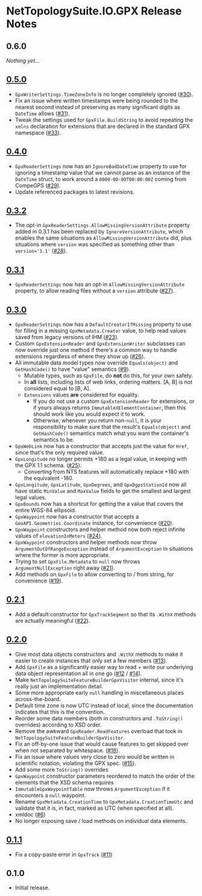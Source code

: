 # NetTopologySuite.IO.GPX Release Notes

## 0.6.0
*Nothing yet...*

## [0.5.0](https://github.com/NetTopologySuite/NetTopologySuite.IO.GPX/milestone/10)
- `GpxWriterSettings.TimeZoneInfo` is no longer completely ignored ([#30](https://github.com/NetTopologySuite/NetTopologySuite.IO.GPX/issues/30)).
- Fix an issue where written timestamps were being rounded to the nearest second instead of preserving as many significant digits as `DateTime` allows ([#31](https://github.com/NetTopologySuite/NetTopologySuite.IO.GPX/issues/31)).
- Tweak the settings used for `GpxFile.BuildString` to avoid repeating the `xmlns` declaration for extensions that are declared in the standard GPX namespace ([#33](https://github.com/NetTopologySuite/NetTopologySuite.IO.GPX/issues/33)).

## [0.4.0](https://github.com/NetTopologySuite/NetTopologySuite.IO.GPX/milestone/7)
- `GpxReaderSettings` now has an `IgnoreBadDateTime` property to use for ignoring a timestamp value that we cannot parse as an instance of the `DateTime` struct, to work around a `0000-00-00T00:00:00Z` coming from CompeGPS ([#29](https://github.com/NetTopologySuite/NetTopologySuite.IO.GPX/issues/29)).
- Update referenced packages to latest revisions.

## [0.3.2](https://github.com/NetTopologySuite/NetTopologySuite.IO.GPX/milestone/9)
- The opt-in `GpxReaderSettings.AllowMissingVersionAttribute` property added in 0.3.1 has been replaced by `IgnoreVersionAttribute`, which enables the same situations as `AllowMissingVersionAttribute` did, plus situations where `version` was specified as something other than `version='1.1'` ([#28](https://github.com/NetTopologySuite/NetTopologySuite.IO.GPX/issues/28)).

## [0.3.1](https://github.com/NetTopologySuite/NetTopologySuite.IO.GPX/milestone/8)
- `GpxReaderSettings` now has an opt-in `AllowMissingVersionAttribute` property, to allow reading files without a `version` attribute ([#27](https://github.com/NetTopologySuite/NetTopologySuite.IO.GPX/issues/27)).

## [0.3.0](https://github.com/NetTopologySuite/NetTopologySuite.IO.GPX/milestone/4)
- `GpxReaderSettings` now has a `DefaultCreatorIfMissing` property to use for filling in a missing `GpxMetadata.Creator` value, to help read values saved from legacy versions of IHM ([#23](https://github.com/NetTopologySuite/NetTopologySuite.IO.GPX/issues/23)).
- Custom `GpxExtensionReader` and `GpxExtensionWriter` subclasses can now override just one method if there's a common way to handle extensions regardless of where they show up ([#26](https://github.com/NetTopologySuite/NetTopologySuite.IO.GPX/issues/26)).
- All immutable data model types now override `Equals(object)` and `GetHashCode()` to have "value" semantics ([#9](https://github.com/NetTopologySuite/NetTopologySuite.IO.GPX/issues/9)).
    - Mutable types, such as `GpxFile`, do **not** do this, for your own safety.
    - In **all** lists, including lists of web links, ordering matters.  [A, B] is not considered equal to [B, A].
    - `Extensions` values **are** considered for equality.
        - If you do not use a custom `GpxExtensionReader` for extensions, or if yours always returns `ImmutableXElementContainer`, then this should work like you would expect it to work.
        - Otherwise, whenever you return non-`null`, it is your responsibility to make sure that the result's `Equals(object)` and `GetHashCode()` semantics match what you want the container's semantics to be.
- `GpxWebLink` now has a constructor that accepts just the value for `Href`, since that's the only required value.
- `GpxLongitude` no longer permits +180 as a legal value, in keeping with the GPX 1.1 schema. ([#25](https://github.com/NetTopologySuite/NetTopologySuite.IO.GPX/issues/25)).
    - Converting from NTS features will automatically replace +180 with the equivalent -180.
- `GpxLongitude`, `GpxLatitude`, `GpxDegrees`, and `GpxDgpsStationId` now all have static `MinValue` and `MaxValue` fields to get the smallest and largest legal values.
- `GpxBounds` now has a shortcut for getting the a value that covers the entire WGS-84 ellipsoid.
- `GpxWaypoint` now has a constructor that accepts a `GeoAPI.Geometries.Coordinate` instance, for convenience ([#20](https://github.com/NetTopologySuite/NetTopologySuite.IO.GPX/issues/20)).
- `GpxWaypoint` constructors and helper method now both reject infinite values of `elevationInMeters` ([#24](https://github.com/NetTopologySuite/NetTopologySuite.IO.GPX/issues/24)).
- `GpxWaypoint` constructors and helper methods now throw `ArgumentOutOfRangeException` instead of `ArgumentException` in situations where the former is more appropriate.
- Trying to set `GpxFile.Metadata` to `null` now throws `ArgumentNullException` right away ([#21](https://github.com/NetTopologySuite/NetTopologySuite.IO.GPX/issues/21)).
- Add methods on `GpxFile` to allow converting to / from string, for convenience ([#19](https://github.com/NetTopologySuite/NetTopologySuite.IO.GPX/issues/19)).

## [0.2.1](https://github.com/NetTopologySuite/NetTopologySuite.IO.GPX/milestone/5)
- Add a default constructor for `GpxTrackSegment` so that its `.WithX` methods are actually meaningful ([#22](https://github.com/NetTopologySuite/NetTopologySuite.IO.GPX/issues/22)).

## [0.2.0](https://github.com/NetTopologySuite/NetTopologySuite.IO.GPX/milestone/2)
- Give most data objects constructors and `.WithX` methods to make it easier to create instances that only set a few members ([#13](https://github.com/NetTopologySuite/NetTopologySuite.IO.GPX/issues/13)).
- Add `GpxFile` as a significantly easier way to read + write our underlying data object representation all in one go ([#12](https://github.com/NetTopologySuite/NetTopologySuite.IO.GPX/issues/12) / [#14](https://github.com/NetTopologySuite/NetTopologySuite.IO.GPX/issues/14)).
- Make `NetTopologySuiteFeatureBuilderGpxVisitor` internal, since it's really just an implementation detail.
- Some more appropriate early `null` handling in miscellaneous places across-the-board.
- Default time zone is now UTC instead of local, since the documentation indicates that this is the convention.
- Reorder some data members (both in constructors and `.ToString()` overrides) according to XSD order.
- Remove the awkward `GpxReader.ReadFeatures` overload that took in `NetTopologySuiteFeatureBuilderGpxVisitor`.
- Fix an off-by-one issue that would cause features to get skipped over when not separated by whitespace. ([#18](https://github.com/NetTopologySuite/NetTopologySuite.IO.GPX/issues/18)).
- Fix an issue where values very close to zero would be written in scientific notation, violating the GPX spec. ([#15](https://github.com/NetTopologySuite/NetTopologySuite.IO.GPX/issues/15)).
- Add some more `ToString()` overrides
- `GpxWaypoint` constructor parameters reordered to match the order of the elements that the XSD schema requires
- `ImmutableGpxWaypointTable` now throws `ArgumentException` if it encounters a `null` waypoint.
- Rename `GpxMetadata.CreationTime` to `GpxMetadata.CreationTimeUtc` and validate that it is, in fact, marked as UTC (when specified at all).
- xmldoc ([#6](https://github.com/NetTopologySuite/NetTopologySuite.IO.GPX/issues/6))
- No longer exposing save / load methods on individual data elements.

## [0.1.1](https://github.com/NetTopologySuite/NetTopologySuite.IO.GPX/milestone/3)
- Fix a copy-paste error in `GpxTrack` ([#11](https://github.com/NetTopologySuite/NetTopologySuite.IO.GPX/issues/11))

## 0.1.0
- Initial release.
